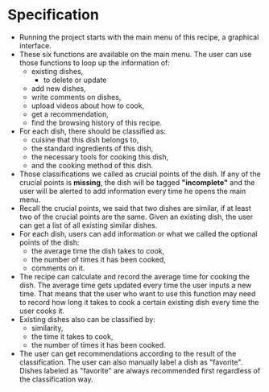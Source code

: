 # Specification
  
- Running the project starts with the main menu of this recipe, a graphical interface.
- These six functions are available on the main menu. The user can use those functions to loop up the information of:
  - existing dishes, 
    - to delete or update
  - add new dishes, 
  - write comments on dishes, 
  - upload videos about how to cook, 
  - get a recommendation,
  - find the browsing history of this recipe.
- For each dish, there should be classified as:
  - cuisine that this dish belongs to, 
  - the standard ingredients of this dish, 
  - the necessary tools for cooking this dish, 
  - and the cooking method of this dish. 
- Those classifications we called as crucial points of the dish. If any of the crucial points is **missing**, the dish will be tagged **"incomplete"** and the user will be alerted to add information every time he opens the main menu. 
- Recall the crucial points, we said that two dishes are similar, if at least two of the crucial points are the same. Given an existing dish, the user can get a list of all existing similar dishes.
- For each dish, users can add information or what we called the optional points of the dish:
  - the average time the dish takes to cook, 
  - the number of times it has been cooked, 
  - comments on it. 
- The recipe can calculate and record the average time for cooking the dish. The average time gets updated every time the user inputs a new time. That means that the user who want to use this function may need to record how long it takes to cook a certain existing dish every time the user cooks it.
- Existing dishes also can be classified by:
  - similarity, 
  - the time it takes to cook, 
  - the number of times it has been cooked. 
- The user can get recommendations according to the result of the classification. The user can also manually label a dish as "favorite". Dishes labeled as "favorite" are always recommended first regardless of the classification way.